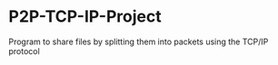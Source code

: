 # P2P-TCP-IP-Project
Program to share files by splitting them into packets using the TCP/IP protocol
